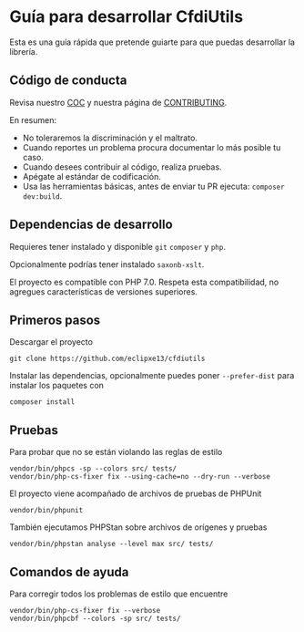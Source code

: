 # Guía para desarrollar CfdiUtils

Esta es una guía rápida que pretende guiarte para que puedas desarrollar la librería.

## Código de conducta

Revisa nuestro [COC][] y nuestra página de [CONTRIBUTING][].

En resumen:

* No toleraremos la discriminación y el maltrato.
* Cuando reportes un problema procura documentar lo más posible tu caso.
* Cuando desees contribuir al código, realiza pruebas.
* Apégate al estándar de codificación.
* Usa las herramientas básicas, antes de enviar tu PR ejecuta: `composer dev:build`.

## Dependencias de desarrollo

Requieres tener instalado y disponible `git` `composer` y `php`.

Opcionalmente podrías tener instalado `saxonb-xslt`.

El proyecto es compatible con PHP 7.0.
Respeta esta compatibilidad, no agregues características de versiones superiores.

## Primeros pasos

Descargar el proyecto

```shell
git clone https://github.com/eclipxe13/cfdiutils
```

Instalar las dependencias, opcionalmente puedes poner `--prefer-dist` para instalar
los paquetes con

```shell
composer install
```

## Pruebas

Para probar que no se están violando las reglas de estilo

```shell
vendor/bin/phpcs -sp --colors src/ tests/
vendor/bin/php-cs-fixer fix --using-cache=no --dry-run --verbose
```


El proyecto viene acompañado de archivos de pruebas de PHPUnit

```shell
vendor/bin/phpunit
```

También ejecutamos PHPStan sobre archivos de orígenes y pruebas

```shell
vendor/bin/phpstan analyse --level max src/ tests/
```


## Comandos de ayuda

Para corregir todos los problemas de estilo que encuentre

```shell
vendor/bin/php-cs-fixer fix --verbose
vendor/bin/phpcbf --colors -sp src/ tests/
```


[coc]: https://github.com/eclipxe13/CfdiUtils/blob/master/CODE_OF_CONDUCT.md
[contributing]: https://github.com/eclipxe13/CfdiUtils/blob/master/CONTRIBUTING.md
